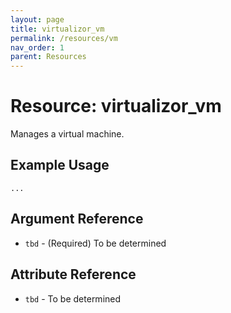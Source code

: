 ```yaml
---
layout: page
title: virtualizor_vm
permalink: /resources/vm
nav_order: 1
parent: Resources
---
```


# Resource: virtualizor_vm

Manages a virtual machine.

## Example Usage

```
...
```

## Argument Reference

* `tbd` - (Required) To be determined

## Attribute Reference

* `tbd` - To be determined
